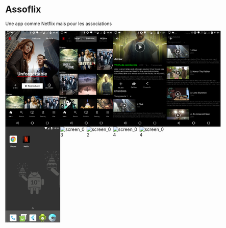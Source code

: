 # Assoflix

Une app comme Netflix mais pour les associations

<div style="display:flex;flex-direction:row;justify-content: space-between">
<img src="screenshots/flutter_01.png" alt="screen_01" height="300" />
<img src="screenshots/flutter_02.png" alt="screen_02" height="300" />
<img src="screenshots/flutter_03.png" alt="screen_03" height="300" />
<img src="screenshots/flutter_04.png" alt="screen_04" height="300" />
</div>

<div style="display:flex;flex-direction:row;justify-content: space-between">
<img src="screenshots/splash.gif" alt="screen_01" height="300" />
<img src="screenshots/explore.gif" alt="screen_03" height="300" />
<img src="screenshots/info.gif" alt="screen_02" height="300" />
<img src="screenshots/intro-video.gif" alt="screen_04" height="300" />
<img src="screenshots/video-interaction.gif" alt="screen_04" height="300" />
</div>

